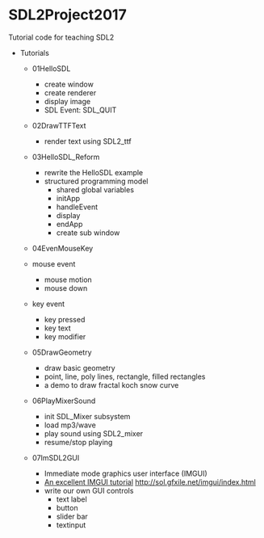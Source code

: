 # SDL2Project2017
Tutorial code for teaching SDL2
- Tutorials
  - 01HelloSDL
    - create window
    - create renderer
    - display image 
    - SDL Event: SDL_QUIT
  - 02DrawTTFText
    - render text using SDL2_ttf
  - 03HelloSDL_Reform
    - rewrite the HelloSDL example
    - structured programming model
      - shared global variables
      - initApp
      - handleEvent
      - display
	  - endApp
      - create sub window
  - 04EvenMouseKey
   - mouse event
     - mouse motion
	 - mouse down
   - key event
     - key pressed
	 - key text
	 - key modifier
  - 05DrawGeometry
    - draw basic geometry
	- point, line, poly lines, rectangle, filled rectangles
	- a demo to draw fractal koch snow curve

  - 06PlayMixerSound
	- init SDL_Mixer subsystem
	- load mp3/wave
    - play sound using SDL2_mixer
	- resume/stop playing
  - 07ImSDL2GUI
    - Immediate mode graphics user interface (IMGUI)
    - [An excellent IMGUI tutorial](http://sol.gfxile.net/imgui/index.html)
      http://sol.gfxile.net/imgui/index.html
    - write our own GUI controls
      - text label
      - button
      - slider bar
      - textinput
